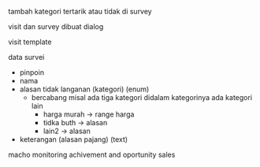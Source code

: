tambah kategori tertarik atau tidak di survey

visit dan survey dibuat dialog

visit template

data survei

- pinpoin
- nama
- alasan tidak langanan (kategori) (enum)
  - bercabang misal ada tiga kategori didalam kategorinya ada kategori lain
    - harga murah -> range harga
    - tidka buth -> alasan
    - lain2 -> alasan
- keterangan (alasan pajang) (text)

macho monitoring achivement and oportunity sales

